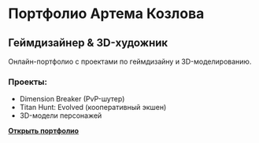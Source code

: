 # Портфолио Артема Козлова

## Геймдизайнер & 3D-художник

Онлайн-портфолио с проектами по геймдизайну и 3D-моделированию.

### Проекты:
- Dimension Breaker (PvP-шутер)
- Titan Hunt: Evolved (кооперативный экшен)
- 3D-модели персонажей

**[Открыть портфолио](https://george2k2.github.io)**
